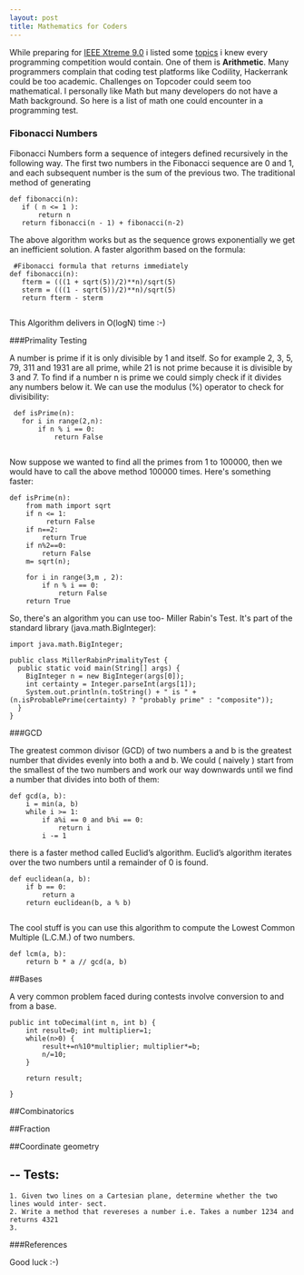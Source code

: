 ```yaml
---
layout: post
title: Mathematics for Coders
---
```


While preparing for [IEEE Xtreme 9.0](http://ieee.org/xtreme) i listed some [topics](http://docs.google.com/) i knew every programming competition would contain. One of them is **Arithmetic**. Many programmers complain that coding test platforms like Codility, Hackerrank could be too academic. Challenges on Topcoder could seem too mathematical. I personally like Math but many developers do not have a Math background. So here is a list of  math one could encounter in a programming test.

### Fibonacci Numbers
Fibonacci Numbers form a sequence of integers defined recursively in the following way. The first two numbers in the Fibonacci sequence are 0 and 1, and each subsequent number is the sum of the previous two.
 The traditional method of generating 
 
 ```
 def fibonacci(n):
 	if ( n <= 1 ):
 		return n
 	return fibonacci(n - 1) + fibonacci(n-2)
 
 ```
 
 The above algorithm works but as the sequence grows exponentially we get an inefficient solution. A faster algorithm based on the formula: 
 
 ```
  #Fibonacci formula that returns immediately
 def fibonacci(n):
    fterm = (((1 + sqrt(5))/2)**n)/sqrt(5)
    sterm = (((1 - sqrt(5))/2)**n)/sqrt(5)
    return fterm - sterm
    
 ```
 
 This Algorithm delivers in O(logN) time :-) 
 
 
###Primality Testing
 
 A number is prime if it is only divisible by 1 and itself. So for example 2, 3, 5, 79, 311 and 1931 are all prime, while 21 is not prime because it is divisible by 3 and 7. To find if a number n is prime we could simply check if it divides any numbers below it. We can use the modulus (%) operator to check for divisibility:
 
 ```
 ￼def isPrime(n):
 	for i in range(2,n):
 		if n % i == 0:
 			return False
 		
```
Now suppose we wanted to find all the primes from 1 to 100000, then we would have to call the above method 100000 times. Here's something faster:
```
def isPrime(n):
    from math import sqrt
    if n <= 1:
         return False
    if n==2:
        return True
    if n%2==0:
        return False
    m= sqrt(n);

    for i in range(3,m , 2):
        if n % i == 0:
            return False
    return True```
So, there's an algorithm you can use too- Miller Rabin's Test. It's  part of the standard library (java.math.BigInteger):

```
import java.math.BigInteger;
 
public class MillerRabinPrimalityTest {
  public static void main(String[] args) {
    BigInteger n = new BigInteger(args[0]);
    int certainty = Integer.parseInt(args[1]);
    System.out.println(n.toString() + " is " + (n.isProbablePrime(certainty) ? "probably prime" : "composite"));
  }
}

```###GCD
The greatest common divisor (GCD) of two numbers a and b is the greatest number that divides evenly into both a and b. We could ( naively ) start from the smallest of the two numbers and work our way downwards until we find a number that divides into both of them: 

```
def gcd(a, b):
    i = min(a, b)
    while i >= 1:
        if a%i == 0 and b%i == 0:
            return i
        i -= 1

```
there is a faster method called Euclid’s algorithm. Euclid’s algorithm iterates over the two numbers until a remainder of 0 is found.

```
def euclidean(a, b):
    if b == 0:
        return a
    return euclidean(b, a % b)
	
```
The cool stuff is you can use this algorithm to compute the Lowest Common Multiple (L.C.M.) of two numbers.

```
def lcm(a, b):
    return b * a // gcd(a, b)
```

##Bases

A very common problem faced during contests involve conversion to and from a base.

```
public int toDecimal(int n, int b) {	int result=0; int multiplier=1;	while(n>0) {		result+=n%10*multiplier; multiplier*=b;		n/=10;	}
	return result;
}
```
##Combinatorics
##Fraction
##Coordinate geometry
--
Tests:--


```
1. Given two lines on a Cartesian plane, determine whether the two lines would inter- sect.
2. Write a method that revereses a number i.e. Takes a number 1234 and returns 4321
3. 
```###References
[1]: http://facebook.comGood luck :-)